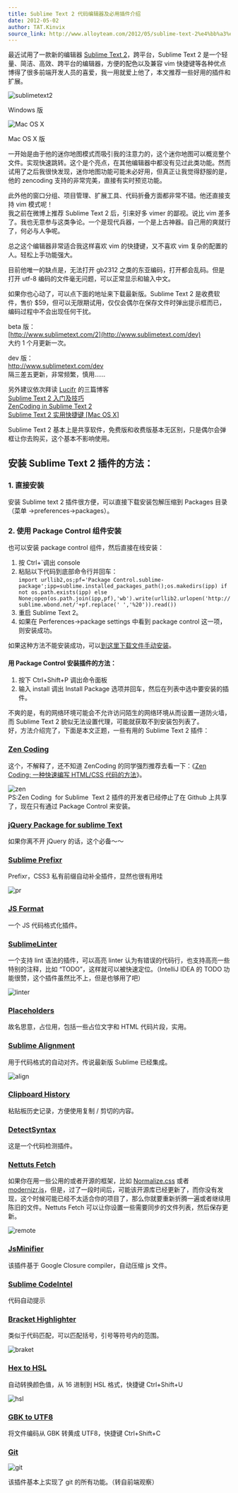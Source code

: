 ```yaml
---
title: Sublime Text 2 代码编辑器及必用插件介绍
date: 2012-05-02
author: TAT.Kinvix
source_link: http://www.alloyteam.com/2012/05/sublime-text-2%e4%bb%a3%e7%a0%81%e7%bc%96%e8%be%91%e5%99%a8%e5%8f%8a%e5%bf%85%e7%94%a8%e6%8f%92%e4%bb%b6%e4%bb%8b%e7%bb%8d/
---
```


<!-- {% raw %} - for jekyll -->

最近试用了一款新的编辑器 [Sublime Text 2](http://www.sublimetext.com/)，跨平台，Sublime Text 2 是一个轻量、简洁、高效、跨平台的编辑器，方便的配色以及兼容 vim 快捷键等各种优点博得了很多前端开发人员的喜爱，我一用就爱上他了，本文推荐一些好用的插件和扩展。

![sublimetext2](http://www.alloyteam.com/wp-content/uploads/auto_save_image/2012/05/024014NkH.png)

Windows 版

![](http://www.alloyteam.com/wp-content/uploads/auto_save_image/2012/05/0240169ED.png "Mac OS X")

Mac OS X 版

一开始是由于他的迷你地图模式而吸引我的注意力的，这个迷你地图可以概览整个文件。实现快速跳转。这个是个亮点，在其他编辑器中都没有见过此类功能。然而试用了之后我很快发现，迷你地图功能可能未必好用，但真正让我觉得舒服的是，他的 zencoding 支持的非常完美，直接有实时预览功能。

此外他的窗口分组、项目管理、扩展工具、代码折叠方面都非常不错。他还直接支持 vim 模式呢！  
我之前在微博上推荐 Sublime Text 2 后，引来好多 vimer 的鄙视。说比 vim 差多了。我也无意参与这类争论。一个是现代兵器，一个是上古神器。自己用的爽就行了，何必与人争呢。

总之这个编辑器非常适合我这样喜欢 vim 的快捷键，又不喜欢 vim 复杂的配置的人。轻松上手功能强大。

目前他唯一的缺点是，无法打开 gb2312 之类的东亚编码，打开都会乱码。但是打开 utf-8 编码的文件毫无问题，可以正常显示和输入中文。

如果你也心动了，可以点下面的地址来下载最新版。Sublime Text 2 是收费软件，售价 $59，但可以无限期试用，仅仅会偶尔在保存文件时弹出提示框而已，编码过程中不会出现任何干扰。

beta 版：  
[http://www.sublimetext.com/2](http://www.sublimetext.com/dev)  
大约 1 个月更新一次。

dev 版：  
<http://www.sublimetext.com/dev>  
隔三差五更新，非常频繁，慎用……

另外建议依次拜读 [Lucifr](http://lucifr.com/) 的三篇博客  
[Sublime Text 2 入门及技巧](http://lucifr.com/139225/sublime-text-2-tricks-and-tips/)  
[ZenCoding in Sublime Text 2](http://lucifr.com/139231/zencoding-in-sublime-text-2/)  
[Sublime Text 2 实用快捷键 \[Mac OS X\]](http://lucifr.com/139235/sublime-text-2-useful-shortcuts/)

Sublime Text 2 基本上是共享软件，免费版和收费版基本无区别，只是偶尔会弹框让你去购买，这个基本不影响使用。

## 安装 Sublime Text 2 插件的方法：

### 1. 直接安装

安装 Sublime text 2 插件很方便，可以直接下载安装包解压缩到 Packages 目录（菜单 ->preferences->packages）。

### 2. 使用 Package Control 组件安装

也可以安装 package control 组件，然后直接在线安装：

1.  按 Ctrl+\`调出 console
2.  粘贴以下代码到底部命令行并回车：  
    `import urllib2,os;pf='Package Control.sublime-package';ipp=sublime.installed_packages_path();os.makedirs(ipp) if not os.path.exists(ipp) else None;open(os.path.join(ipp,pf),'wb').write(urllib2.urlopen('http://sublime.wbond.net/'+pf.replace(' ','%20')).read())`
3.  重启 Sublime Text 2。
4.  如果在 Perferences->package settings 中看到 package control 这一项，则安装成功。

如果这种方法不能安装成功，可以[到这里下载文件手动安装](http://wbond.net/sublime_packages/package_control/installation "手动安装 Package Control")。

#### 用 Package Control 安装插件的方法：

1.  按下 Ctrl+Shift+P 调出命令面板
2.  输入 install 调出 Install Package 选项并回车，然后在列表中选中要安装的插件。

不爽的是，有的网络环境可能会不允许访问陌生的网络环境从而设置一道防火墙，而 Sublime Text 2 貌似无法设置代理，可能就获取不到安装包列表了。  
好，方法介绍完了，下面是本文正题，一些有用的 Sublime Text 2 插件：

### [Zen Coding](https://bitbucket.org/sublimator/sublime-2-zencoding)

这个，不解释了，还不知道 ZenCoding 的同学强烈推荐去看一下：《[Zen Coding: 一种快速编写 HTML/CSS 代码的方法](http://www.qianduan.net/zen-coding-a-new-way-to-write-html-code.html "Permanent Link to Zen Coding: 一种快速编写 HTML/CSS 代码的方法")》。

![](http://www.alloyteam.com/wp-content/uploads/auto_save_image/2012/05/024017oTG.png "zen")  
PS:Zen Coding  for Sublime  Text 2 插件的开发者已经停止了在 Github 上共享了，现在只有通过 Package Control 来安装。

### [jQuery Package for sublime Text](https://github.com/mrmartineau/Jquery)

如果你离不开 jQuery 的话，这个必备～～

### [Sublime Prefixr](https://github.com/wbond/sublime_prefixr)

Prefixr，CSS3 私有前缀自动补全插件，显然也很有用哇

![](http://www.alloyteam.com/wp-content/uploads/auto_save_image/2012/05/0240179XG.png "pr")

### [JS Format](https://github.com/jdc0589/JsFormat)

一个 JS 代码格式化插件。

### [SublimeLinter](https://github.com/kronuz/SublimeLinter/)

一个支持 lint 语法的插件，可以高亮 linter 认为有错误的代码行，也支持高亮一些特别的注释，比如 “TODO”，这样就可以被快速定位。（IntelliJ IDEA 的 TODO 功能很赞，这个插件虽然比不上，但是也够用了吧）

![](http://www.alloyteam.com/wp-content/uploads/auto_save_image/2012/05/024017mzi.png "linter")

### [Placeholders](https://github.com/mrmartineau/Placeholders)

故名思意，占位用，包括一些占位文字和 HTML 代码片段，实用。

### [Sublime Alignment](https://github.com/wbond/sublime_alignment)

用于代码格式的自动对齐。传说最新版 Sublime 已经集成。

![](http://www.alloyteam.com/wp-content/uploads/auto_save_image/2012/05/024017f8Z.png "align")

### [Clipboard History](https://github.com/kemayo/sublime-text-2-clipboard-history)

粘贴板历史记录，方便使用复制 / 剪切的内容。

### [DetectSyntax](https://github.com/phillipkoebbe/DetectSyntax)

这是一个代码检测插件。

### [Nettuts Fetch](https://github.com/weslly/Nettuts-Fetch)

如果你在用一些公用的或者开源的框架，比如 [Normalize.css](http://necolas.github.com/normalize.css/) 或者 [modernizr.js](http://www.modernizr.com/)，但是，过了一段时间后，可能该开源库已经更新了，而你没有发现，这个时候可能已经不太适合你的项目了，那么你就要重新折腾一遍或者继续用陈旧的文件。Nettuts Fetch 可以让你设置一些需要同步的文件列表，然后保存更新。

![](http://www.alloyteam.com/wp-content/uploads/auto_save_image/2012/05/024017NEC.jpg "remote")

### [JsMinifier](https://github.com/cgutierrez/JsMinifier)

该插件基于 Google Closure compiler，自动压缩 js 文件。

### [Sublime CodeIntel](https://github.com/Kronuz/SublimeCodeIntel)

代码自动提示

### [Bracket Highlighter](https://github.com/facelessuser/BracketHighlighter)

类似于代码匹配，可以匹配括号，引号等符号内的范围。

![](http://www.alloyteam.com/wp-content/uploads/auto_save_image/2012/05/0240175ed.png "braket")

### [Hex to HSL](https://github.com/atadams/Hex-to-HSL-Color)

自动转换颜色值，从 16 进制到 HSL 格式，快捷键 Ctrl+Shift+U

![](http://www.alloyteam.com/wp-content/uploads/auto_save_image/2012/05/024018wZR.png "hsl")

### [GBK to UTF8](http://www.sublimetext.com/forum/viewtopic.php?f=5&p=22274)

将文件编码从 GBK 转黄成 UTF8，快捷键 Ctrl+Shift+C

### [Git](https://github.com/kemayo/sublime-text-2-git)

![](http://www.alloyteam.com/wp-content/uploads/auto_save_image/2012/05/0240187WW.png "git")

该插件基本上实现了 git 的所有功能。（转自前端观察）


<!-- {% endraw %} - for jekyll -->